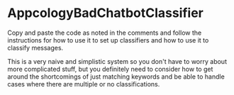 # AppcologyBadChatbotClassifier
Copy and paste the code as noted in the comments and follow the instructions
for how to use it to set up classifiers and how to use it to classify messages.

This is a very naive and simplistic system so you don't have to worry about more complicated
stuff, but you definitely need to consider how to get around the shortcomings of just matching keywords
and be able to handle cases where there are multiple or no classifications.
